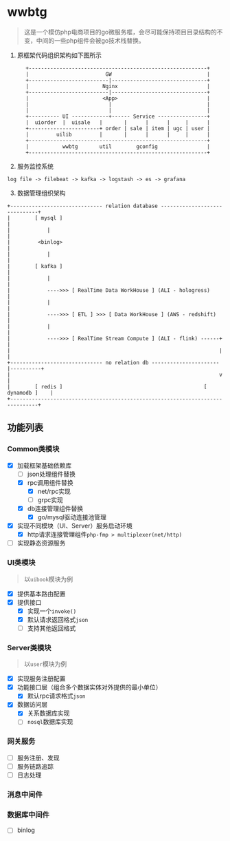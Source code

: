 # wwbtg

> 这是一个模仿php电商项目的go微服务框，会尽可能保持项目目录结构的不变，中间的一些php组件会被go技术栈替换。

1. 原框架代码组织架构如下图所示
```text
      +----------------------------------------------------------+
      |                         GW                               |
      +--------------------------|-------------------------------+
      |                        Nginx                             |
      +--------------------------|-------------------------------+
      |                        <App>                             |
      |                          |                               |
      |                          |                               |
      +---------- UI ------------+------ Service ----------------+
      |  uiorder  |  uisale   |       |      |      |     |      |
      +-----------------------+ order | sale | item | ugc | user |
      |         uilib         |       |      |      |     |      |
      +----------------------------------------------------------+
      |           wwbtg       util        gconfig                |
      +----------------------------------------------------------+
```

2. 服务监控系统
```text
log file -> filebeat -> kafka -> logstash -> es -> grafana
```

3. 数据管理组织架构
```text
+------------------------------ relation database ------------------------------+
|        [ mysql ]                                                              |
|            |                                                                  |
|         <binlog>                                                              |
|            |                                                                  |
|        [ kafka ]                                                              |
|            |                                                                  |
|            ---->>> [ RealTime Data WorkHouse ] (ALI - hologress)              |
|            |                                                                  |
|            ---->>> [ ETL ] >>> [ Data WorkHouse ] (AWS - redshift)            |
|            |                                                                  |
|            ---->>> [ RealTime Stream Compute ] (ALI - flink) ------+          |
|                                                                    |          |
+------------------------------ no relation db ----------------------|----------+
|                                                                    v          |
|        [ redis ]                                              [ dynamodb ]    |
+-------------------------------------------------------------------------------+
```

## 功能列表

### Common类模块
- [x] 加载框架基础依赖库
  - [ ] json处理组件替换
  - [x] rpc调用组件替换
    - [x] net/rpc实现
    - [ ] grpc实现
  - [x] db连接管理组件替换
    - [x] go/mysql驱动连接池管理
- [x] 实现不同模块（UI、Server）服务启动环境
  - [x] http请求连接管理组件`php-fmp > multiplexer(net/http)`
- [ ] 实现静态资源服务

### UI类模块
> 以`uibook`模块为例

- [x] 提供基本路由配置
- [x] 提供接口
  - [x] 实现一个`invoke()`
  - [x] 默认请求返回格式`json`
  - [ ] 支持其他返回格式

### Server类模块
> 以`user`模块为例

- [x] 实现服务注册配置
- [x] 功能接口层（组合多个数据实体对外提供的最小单位）
    - [x] 默认rpc请求格式`json`
- [x] 数据访问层
    - [x] 关系数据库实现
    - [ ] `nosql`数据库实现

### 网关服务
- [ ] 服务注册、发现
- [ ] 服务链路追踪
- [ ] 日志处理

### 消息中间件

### 数据库中间件
- [ ] binlog
